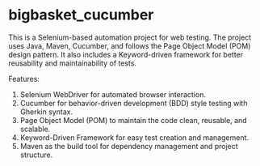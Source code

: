 # bigbasket_cucumber
This is a Selenium-based automation project for web testing. The project uses Java, Maven, Cucumber, and follows the Page Object Model (POM) design pattern. It also includes a Keyword-driven framework for better reusability and maintainability of tests.

Features:
1. Selenium WebDriver for automated browser interaction.
2. Cucumber for behavior-driven development (BDD) style testing with Gherkin syntax.
3. Page Object Model (POM) to maintain the code clean, reusable, and scalable.
4. Keyword-Driven Framework for easy test creation and management.
5. Maven as the build tool for dependency management and project structure.

